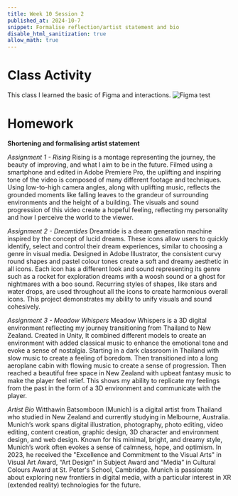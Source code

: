 ```yaml
---
title: Week 10 Session 2
published_at: 2024-10-7
snippet: Formalise reflection/artist statement and bio
disable_html_sanitization: true
allow_math: true
---
```


# Class Activity

This class I learned the basic of Figma and interactions.
![Figma test](W10S2.png)

# Homework
**Shortening and formalising artist statement**

*Assignment 1 - Rising*
Rising is a montage representing the journey, the beauty of improving, and what I aim to be in the future. Filmed using a smartphone and edited in Adobe Premiere Pro, the uplifting and inspiring tone of the video is composed of many different footage and techniques. Using low-to-high camera angles, along with uplifting music, reflects the grounded moments like falling leaves to the grandeur of surrounding environments and the height of a building. The visuals and sound progression of this video create a hopeful feeling, reflecting my personality and how I perceive the world to the viewer.

*Assignment 2 - Dreamtides*
Dreamtide is a dream generation machine inspired by the concept of lucid dreams. These icons allow users to quickly identify, select and control their dream experiences, similar to choosing a genre in visual media. Designed in Adobe Illustrator, the consistent curvy round shapes and pastel colour tones create a soft and dreamy aesthetic in all icons. Each icon has a different look and sound representing its genre such as a rocket for exploration dreams with a woosh sound or a ghost for nightmares with a boo sound. Recurring styles of shapes, like stars and water drops, are used throughout all the icons to create harmonious overall icons. This project demonstrates my ability to unify visuals and sound cohesively. 

*Assignment 3 - Meadow Whispers*
Meadow Whispers is a 3D digital environment reflecting my journey transitioning from Thailand to New Zealand. Created in Unity, It combined different models to create an environment with added classical music to enhance the emotional tone and evoke a sense of nostalgia. Starting in a dark classroom in Thailand with slow music to create a feeling of boredom. Then transitioned into a long aeroplane cabin with flowing music to create a sense of progression. Then reached a beautiful free space in New Zealand with upbeat fantasy music to make the player feel relief. This shows my ability to replicate my feelings from the past in the form of a 3D environment and communicate with the player.

*Artist Bio*
Witthawin Batsomboon (Munich) is a digital artist from Thailand who studied in New Zealand and currently studying in Melbourne, Australia. Munich’s work spans digital illustration, photography, photo editing, video editing, content creation, graphic design, 3D character and environment design, and web design. Known for his minimal, bright, and dreamy style, Munich’s work often evokes a sense of calmness, hope, and optimism. In 2023, he received the "Excellence and Commitment to the Visual Arts" in Visual Art Award, “Art Design” in Subject Award and “Media” in Cultural Colours Award at St. Peter's School, Cambridge. Munich is passionate about exploring new frontiers in digital  media, with a particular interest in XR (extended reality) technologies for the future.
